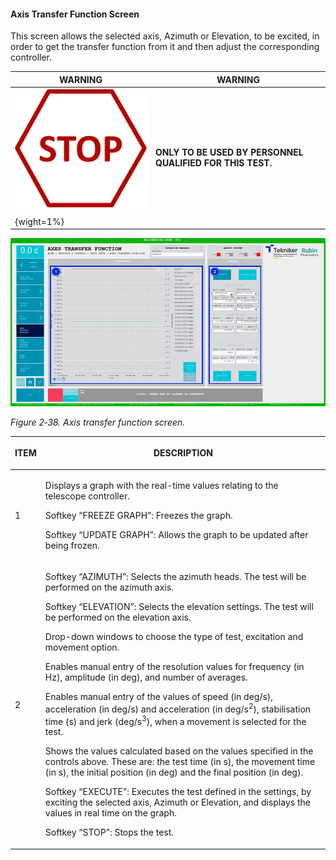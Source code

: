 #### Axis Transfer Function Screen

This screen allows the selected axis, Azimuth or Elevation, to be excited, in order to get the transfer function from it and then adjust the corresponding controller.

| WARNING| WARNING|
|----------|----------|
| ![](../Resources/media/image005.png){wight=1%}| **ONLY TO BE USED BY PERSONNEL QUALIFIED FOR THIS TEST.**|

![](../Resources/media/image54.png)

*Figure 2‑38. Axis transfer function screen.*

<table class="table">
<colgroup>
<col style="width: 13<col style="width: 86</colgroup>
<thead>
<tr class="header">
<th><p>ITEM</p></th>
<th><p>DESCRIPTION</p></th>
</tr>
</thead>
<tbody>
<tr class="odd">
<td><p>1</p></td>
<td><p>Displays a graph with the real-time values relating to the telescope controller.</p>
<p>Softkey “FREEZE GRAPH”: Freezes the graph.</p>
<p>Softkey “UPDATE GRAPH”: Allows the graph to be updated after being frozen.</p></td>
</tr>
<tr class="even">
<td><p>2</p></td>
<td><p>Softkey “AZIMUTH”: Selects the azimuth heads. The test will be performed on the
azimuth axis.</p>
<p>Softkey “ELEVATION”: Selects the elevation settings. The test will be performed on the
elevation axis.</p>
<p>Drop-down windows to choose the type of test, excitation and movement option.</p>
<p>Enables manual entry of the resolution values for frequency (in Hz), amplitude (in deg), and number of
averages.</p>
<p>Enables manual entry of the values of speed (in deg/s), acceleration (in deg/s) and acceleration (in deg/s<sup>2</sup>), stabilisation
time (s) and jerk (deg/s<sup>3</sup>), when a movement is selected for the test.</p>
<p>Shows the values calculated based on the values specified in the controls above. These are: the
test time (in s), the movement time (in s), the initial position (in deg) and the final position (in deg).</p>
<p>Softkey “EXECUTE”: Executes the test defined in the settings, by exciting the selected axis, Azimuth or
Elevation, and displays the values in real time on the graph.</p>
<p>Softkey “STOP”: Stops the test.</p></td>
</tr>
</tbody>
</table>

